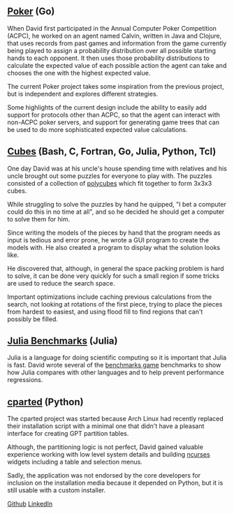 ## [Poker][1] (Go)

[1]: https://github.com/dcampbell24/poker

When David first participated in the Annual Computer Poker Competition (ACPC), he worked on an agent named Calvin, written in Java and Clojure, that uses records from past games and information from the game currently being played to assign a probability distribution over all possible starting hands to each opponent. It then uses those probability distributions to calculate the expected value of each possible action the agent can take and chooses the one with the highest expected value.

The current Poker project takes some inspiration from the previous project, but is independent and explores different strategies.

Some highlights of the current design include the ability to easily add support for protocols other than ACPC, so that the agent can interact with non-ACPC poker servers, and support for generating game trees that can be used to do more sophisticated expected value calculations.

## [Cubes][2] (Bash, C, Fortran, Go, Julia, Python, Tcl)

[2]: https://github.com/dcampbell24/cubes

One day David was at his uncle's house spending time with relatives and his uncle brought out some puzzles for everyone to play with. The puzzles consisted of a collection of [polycubes][7] which fit together to form 3x3x3 cubes.

[7]: http://en.wikipedia.org/wiki/Polycube

While struggling to solve the puzzles by hand he quipped, "I bet a computer could do this in no time at all", and so he decided he should get a computer to solve them for him.

Since writing the models of the pieces by hand that the program needs as input is tedious and error prone, he wrote a GUI program to create the models with. He also created a program to display what the solution looks like.

He discovered that, although, in general the space packing problem is hard to solve, it can be done very quickly for such a small region if some tricks are used to reduce the search space.

Important optimizations include caching previous calculations from the search, not looking at rotations of the first piece, trying to place the pieces from hardest to easiest, and using flood fill to find regions that can't possibly be filled.

## [Julia Benchmarks][3] (Julia)

[3]: https://benchmarksgame-team.pages.debian.net/benchmarksgame/measurements/julia.html

Julia is a language for doing scientific computing so it is important that Julia is fast. David wrote several of the [benchmarks game][8] benchmarks to show how Julia compares with other languages and to help prevent performance regressions.

[8]: http://benchmarksgame.alioth.debian.org/

## [cparted][4] (Python)

[4]: https://github.com/dcampbell24/cparted

The cparted project was started because Arch Linux had recently replaced their installation script with a minimal one that didn't have a pleasant interface for creating GPT partition tables.

Although, the partitioning logic is not perfect, David gained valuable experience working with low level system details and building [ncurses][9] widgets including a table and selection menus.

[9]: https://www.gnu.org/software/ncurses/

Sadly, the application was not endorsed by the core developers for inclusion on the installation media because it depended on Python, but it is still usable with a custom installer.

[Github][5] [LinkedIn][6]

[5]: https://github.com/dcampbell24
[6]: https://www.linkedin.com/in/david-campbell-b13ab8b2/